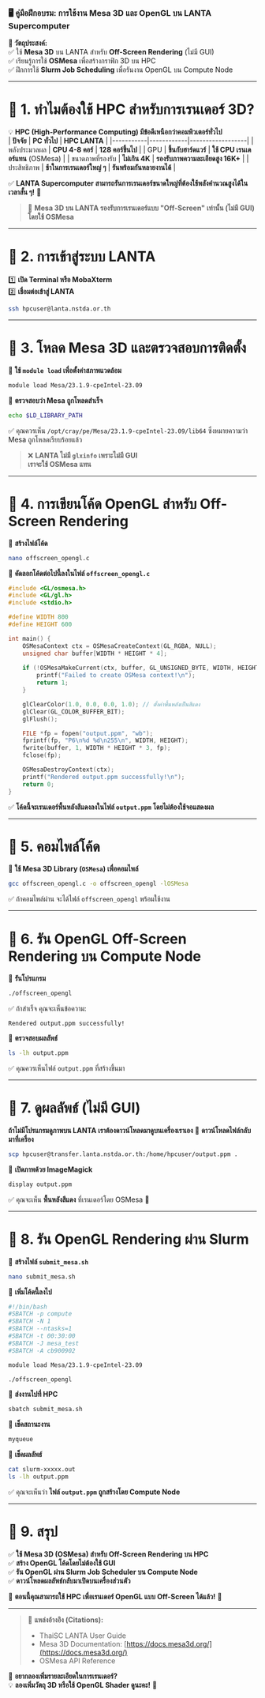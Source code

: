 ### **🖥️ คู่มือฝึกอบรม: การใช้งาน Mesa 3D และ OpenGL บน LANTA Supercomputer**  
**📌 วัตถุประสงค์:**  
✅ ใช้ **Mesa 3D** บน LANTA สำหรับ **Off-Screen Rendering** (ไม่มี GUI)  
✅ เรียนรู้การใช้ **OSMesa** เพื่อสร้างกราฟิก 3D บน HPC  
✅ ฝึกการใช้ **Slurm Job Scheduling** เพื่อรันงาน OpenGL บน Compute Node  

---

# **🔹 1. ทำไมต้องใช้ HPC สำหรับการเรนเดอร์ 3D?**
💡 **HPC (High-Performance Computing) มีข้อดีเหนือกว่าคอมพิวเตอร์ทั่วไป**  
| **ปัจจัย** | **PC ทั่วไป** | **HPC LANTA** |
|-----------|------------|------------------|
| พลังประมวลผล | **CPU 4-8 คอร์** | **128 คอร์ขึ้นไป** |
| GPU | **ขึ้นกับฮาร์ดแวร์** | **ใช้ CPU เรนเดอร์แทน** (OSMesa) |
| ขนาดภาพที่รองรับ | **ไม่เกิน 4K** | **รองรับภาพความละเอียดสูง 16K+** |
| ประสิทธิภาพ | **ช้าในการเรนเดอร์ใหญ่ ๆ** | **รันพร้อมกันหลายงานได้** |

✅ **LANTA Supercomputer สามารถรันการเรนเดอร์ขนาดใหญ่ที่ต้องใช้พลังคำนวณสูงได้ในเวลาสั้น ๆ!** 🚀  

> 📌 **Mesa 3D บน LANTA รองรับการเรนเดอร์แบบ "Off-Screen" เท่านั้น (ไม่มี GUI) โดยใช้ OSMesa**

---

# **🔹 2. การเข้าสู่ระบบ LANTA**
1️⃣ **เปิด Terminal หรือ MobaXterm**  
2️⃣ **เชื่อมต่อเข้าสู่ LANTA**
```bash
ssh hpcuser@lanta.nstda.or.th
```

---

# **🔹 3. โหลด Mesa 3D และตรวจสอบการติดตั้ง**
📌 **ใช้ `module load` เพื่อตั้งค่าสภาพแวดล้อม**
```bash
module load Mesa/23.1.9-cpeIntel-23.09
```

📌 **ตรวจสอบว่า Mesa ถูกโหลดสำเร็จ**
```bash
echo $LD_LIBRARY_PATH
```
✅ คุณควรเห็น `/opt/cray/pe/Mesa/23.1.9-cpeIntel-23.09/lib64` ซึ่งหมายความว่า Mesa ถูกโหลดเรียบร้อยแล้ว  

> ❌ **LANTA ไม่มี `glxinfo` เพราะไม่มี GUI**  
> **เราจะใช้ OSMesa แทน**

---

# **🔹 4. การเขียนโค้ด OpenGL สำหรับ Off-Screen Rendering**
📌 **สร้างไฟล์โค้ด**
```bash
nano offscreen_opengl.c
```

📄 **คัดลอกโค้ดต่อไปนี้ลงในไฟล์ `offscreen_opengl.c`**
```c
#include <GL/osmesa.h>
#include <GL/gl.h>
#include <stdio.h>

#define WIDTH 800
#define HEIGHT 600

int main() {
    OSMesaContext ctx = OSMesaCreateContext(GL_RGBA, NULL);
    unsigned char buffer[WIDTH * HEIGHT * 4];
    
    if (!OSMesaMakeCurrent(ctx, buffer, GL_UNSIGNED_BYTE, WIDTH, HEIGHT)) {
        printf("Failed to create OSMesa context!\n");
        return 1;
    }

    glClearColor(1.0, 0.0, 0.0, 1.0); // ตั้งค่าพื้นหลังเป็นสีแดง
    glClear(GL_COLOR_BUFFER_BIT);
    glFlush();

    FILE *fp = fopen("output.ppm", "wb");
    fprintf(fp, "P6\n%d %d\n255\n", WIDTH, HEIGHT);
    fwrite(buffer, 1, WIDTH * HEIGHT * 3, fp);
    fclose(fp);

    OSMesaDestroyContext(ctx);
    printf("Rendered output.ppm successfully!\n");
    return 0;
}
```

✅ **โค้ดนี้จะเรนเดอร์พื้นหลังสีแดงลงในไฟล์ `output.ppm` โดยไม่ต้องใช้จอแสดงผล**

---

# **🔹 5. คอมไพล์โค้ด**
📌 **ใช้ Mesa 3D Library (`OSMesa`) เพื่อคอมไพล์**
```bash
gcc offscreen_opengl.c -o offscreen_opengl -lOSMesa
```
✅ ถ้าคอมไพล์ผ่าน จะได้ไฟล์ `offscreen_opengl` พร้อมใช้งาน  

---

# **🔹 6. รัน OpenGL Off-Screen Rendering บน Compute Node**
📌 **รันโปรแกรม**
```bash
./offscreen_opengl
```
✅ ถ้าสำเร็จ คุณจะเห็นข้อความ:
```
Rendered output.ppm successfully!
```
📌 **ตรวจสอบผลลัพธ์**
```bash
ls -lh output.ppm
```
✅ คุณควรเห็นไฟล์ `output.ppm` ที่สร้างขึ้นมา

---

# **🔹 7. ดูผลลัพธ์ (ไม่มี GUI)**
**ถ้าไม่มีโปรแกรมดูภาพบน LANTA เราต้องดาวน์โหลดมาดูบนเครื่องเราเอง**
📌 **ดาวน์โหลดไฟล์กลับมาที่เครื่อง**
```bash
scp hpcuser@transfer.lanta.nstda.or.th:/home/hpcuser/output.ppm .
```
📌 **เปิดภาพด้วย ImageMagick**
```bash
display output.ppm
```
✅ คุณจะเห็น **พื้นหลังสีแดง** ที่เรนเดอร์โดย OSMesa 🎨  

---

# **🔹 8. รัน OpenGL Rendering ผ่าน Slurm**
📌 **สร้างไฟล์ `submit_mesa.sh`**
```bash
nano submit_mesa.sh
```

📄 **เพิ่มโค้ดนี้ลงไป**
```bash
#!/bin/bash
#SBATCH -p compute
#SBATCH -N 1
#SBATCH --ntasks=1
#SBATCH -t 00:30:00
#SBATCH -J mesa_test
#SBATCH -A cb900902

module load Mesa/23.1.9-cpeIntel-23.09

./offscreen_opengl
```
📌 **ส่งงานไปที่ HPC**
```bash
sbatch submit_mesa.sh
```
📌 **เช็คสถานะงาน**
```bash
myqueue
```
📌 **เช็คผลลัพธ์**
```bash
cat slurm-xxxxx.out
ls -lh output.ppm
```
✅ คุณจะเห็นว่า **ไฟล์ `output.ppm` ถูกสร้างโดย Compute Node**

---

# **🔹 9. สรุป**
✅ **ใช้ Mesa 3D (OSMesa) สำหรับ Off-Screen Rendering บน HPC**  
✅ **สร้าง OpenGL โค้ดโดยไม่ต้องใช้ GUI**  
✅ **รัน OpenGL ผ่าน Slurm Job Scheduler บน Compute Node**  
✅ **ดาวน์โหลดผลลัพธ์กลับมาเปิดบนเครื่องส่วนตัว**  

🚀 **ตอนนี้คุณสามารถใช้ HPC เพื่อเรนเดอร์ OpenGL แบบ Off-Screen ได้แล้ว!** 🎉  

---

> 📌 **แหล่งอ้างอิง (Citations):**  
> - ThaiSC LANTA User Guide   
> - Mesa 3D Documentation: [https://docs.mesa3d.org/](https://docs.mesa3d.org/)  
> - OSMesa API Reference   

🎨 **อยากลองเพิ่มรายละเอียดในการเรนเดอร์?**  
💡 **ลองเพิ่มวัตถุ 3D หรือใช้ OpenGL Shader ดูนะคะ!** 🚀
